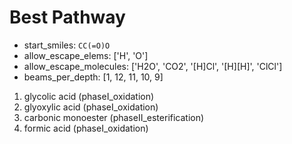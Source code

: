 # Best Pathway

- start_smiles: `CC(=O)O`
- allow_escape_elems: ['H', 'O']
- allow_escape_molecules: ['H2O', 'CO2', '[H]Cl', '[H][H]', 'ClCl']
- beams_per_depth: [1, 12, 11, 10, 9]

01. glycolic acid  (phaseI_oxidation)
02. glyoxylic acid  (phaseI_oxidation)
03. carbonic monoester  (phaseII_esterification)
04. formic acid  (phaseI_oxidation)
